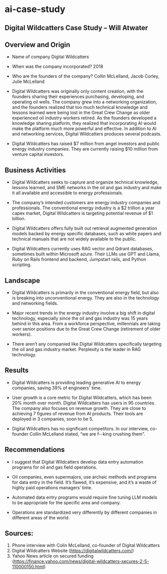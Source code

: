 # ai-case-study

## Digital Wildcatters Case Study – Will Atwater
## Overview and Origin

* Name of company
Digital Wildcatters
* When was the company incorporated?
2018

* Who are the founders of the company?
Collin McLelland, Jacob Corley, Julie McLelland


* Digital Wildcatters was originally only content creation, with the founders sharing their experiences purchasing, developing, and operating oil wells. The company grew into a networking organization, and the founders realized that too much technical knowledge and lessons learned were being lost in the Great Crew Change as older experienced oil industry workers retired. 
As the founders developed a knowledge sharing platform, they realized that incorporating AI would make the platform much more powerful and effective. In addition to AI and networking services, Digital Wildcatters produces several podcasts. 

* Digital Wildcatters has raised $7 million from angel investors and public energy industry companies. They are currently raising $10 million from venture capital investors. 

## Business Activities

* Digital Wildcatters seeks to capture and organize technical knowledge, lessons learned, and SME networks in the oil and gas industry and make it all available and accessible to energy professionals.  

* The company’s intended customers are energy industry companies and professionals. The conventional energy industry is a $2 trillion a year capex market, Digital Wildcatters is targeting potential revenue of $1 billion.

* Digital Wildcatters offers fully built out retrieval augmented generation models backed by energy specific databases, such as white papers and technical manuals that are not widely available to the public.

* Digital Wildcatters currently uses RAG vector and Qdrant databases, sometimes built within Microsoft azure. Their LLMs use GPT and Llama, Ruby on Rails frontend and backend, Jumpstart rails, and Python scripting.

## Landscape

* Digital Wildcatters is primarily in the conventional energy field, but also is breaking into unconventional energy. They are also in the technology and networking fields.

* Major recent trends in the energy industry involve a big shift in digital technology, especially since the oil and gas industry was 15 years behind in this area. From a workforce perspective, millennials are taking over senior positions due to the Great Crew Change (retirement of older workers).

* There aren’t any companied like Digital Wildcatters specifically targeting the oil and gas industry market. Perplexity is the leader in RAG technology.

## Results

* Digital Wildcatters is providing leading generative AI to energy companies, saving 39% of engineers' time.

* User growth is a core metric for Digital Wildcatters, which has been 20% month over month. Digital Wildcatters has users in 95 countries. The company also focuses on revenue growth. They are close to achieving 7 figures of revenue from AI products. Their tools are deployed in 3 companies, soon to be 5.

* Digital Wildcatters has no significant competitors. In our interview, co-founder Collin McLelland stated, “we are f--king crushing them”.

## Recommendations


* I suggest that Digital Wildcatters develop data entry automation programs for oil and gas field operations. 

* Oil companies, even supermajors, use archaic methods and programs for data entry in the field. It’s flawed, it’s expensive, and it’s a waste of highly paid operations managers’ time.

* Automated data entry programs would require fine tuning LLM models to be appropriate for the specific area and company. 

* Operations are standardized very differently by different companies in different areas of the world. 

## Sources:

1. Phone interview with Colin McLelland, co-founder of Digital Wildcatters
2. Digital Wildcatters Website (https://digitalwildcatters.com/)
3. Yahoo News article on secured funding (https://finance.yahoo.com/news/digital-wildcatters-secures-2-5-110000150.html)
